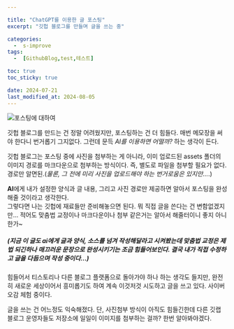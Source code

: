 ```yaml
---

title: "ChatGPT를 이용한 글 포스팅"
excerpt: "깃헙 블로그를 만들며 글을 쓰는 중"

categories:
  -  s-improve
tags:
  -  [GithubBlog,test,테스트]

toc: true
toc_sticky: true

date: 2024-07-21
last_modified_at: 2024-08-05
---
```





![포스팅에 대하여]()

깃헙 블로그를 만드는 건 정말 어려웠지만, 포스팅하는 건 더 힘들다. 매번 메모장을 써야 한다니 번거롭기 그지없다. 그런데 문득 *AI를 이용하면 어떨까?* 하는 생각이 든다.

깃헙 블로그는 포스팅 중에 사진을 첨부하는 게 아니라, 이미 업로드된 assets 폴더의 이미지 경로를 마크다운으로 첨부하는 방식이다. 즉, 별도로 파일을 첨부할 필요가 없다. 경로만 알면된.(*물론, 그 전에 미리 사진을 업로드해야 하는 번거로움은 있지만...*.)

**AI**에게 내가 설정한 양식과 글 내용, 그리고 사진 경로만 제공하면 알아서 포스팅을 완성해줄 것이라고 생각한다.  
그렇다면 나는 깃헙에 재료들만 준비해놓으면 된다. 뭐 직접 글을 쓴다는 건 변함없겠지만... 적어도 맞춤법 교정이나 마크다운이나 첨부 같은거는 알아서 해줄터이니 좋지 아니한가~

##### (*지금 이 글도 ai에게 글과 양식, 소스를 넘겨 작성해달라고 시켜봤는데 맞춤법 교정은 제법 되긴하나 매끄러운 문장으로 완성시키기는 조금 힘들어보인다. 결국 내가 직접 수정하고 글을 다듬으며 작성 중이다...*)


힘들어서 티스토리나 다른 블로그 플랫폼으로 돌아가야 하나 하는 생각도 들지만, 완전히 새로운 세상이어서 흥미롭기도 하여 계속 이것저것 시도하고 글을 쓰고 있다. 사이버 오감 체험 중이다.

글을 쓰는 건 어느정도 익숙해졌다. 단, 사진첨부 방식이 아직도 힘들긴한데 다른 깃랩 블로그 운영자들도 저장소에 일일이 이미지를 첨부하는 걸까? 한번 알아봐야겠다.

